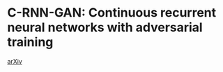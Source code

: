 # C-RNN-GAN: Continuous recurrent neural networks with adversarial training
[arXiv](https://arxiv.org/abs/1611.09904)
